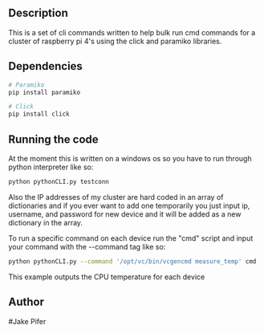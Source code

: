 ## Description

This is a set of cli commands written to help bulk run cmd commands for  a cluster of raspberry pi 4's using the click and paramiko libraries.

## Dependencies

```bash
# Paramiko
pip install paramiko

# Click
pip install click
```

## Running the code

At the moment this is written on a windows os so you have to run through python interpreter like so:

```bash
python pythonCLI.py testconn
```

Also the IP addresses of my cluster are hard coded in an array of dictionaries and if you ever want to add one temporarily you just input ip, username, and password for new device and it will be added as a new dictionary in the array.

To run a specific command on each device run the "cmd" script and input your command with the --command tag like so:

```bash
python pythonCLI.py --command '/opt/vc/bin/vcgencmd measure_temp' cmd
```

This example outputs the CPU temperature for each device

## Author
#Jake Pifer